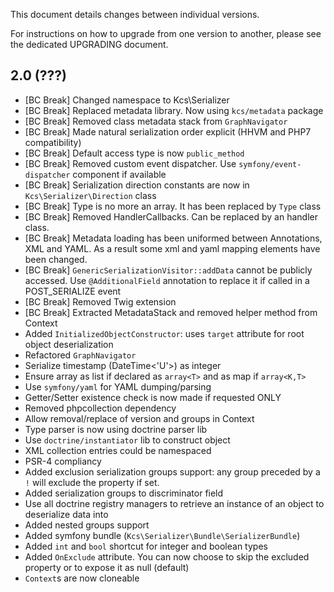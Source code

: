 This document details changes between individual versions.

For instructions on how to upgrade from one version to another, please see the dedicated UPGRADING document.

2.0 (???)
---------
- [BC Break] Changed namespace to Kcs\Serializer
- [BC Break] Replaced metadata library. Now using `kcs/metadata` package
- [BC Break] Removed class metadata stack from `GraphNavigator`
- [BC Break] Made natural serialization order explicit (HHVM and PHP7 compatibility)
- [BC Break] Default access type is now `public_method`
- [BC Break] Removed custom event dispatcher. Use `symfony/event-dispatcher` component if available
- [BC Break] Serialization direction constants are now in `Kcs\Serializer\Direction` class
- [BC Break] Type is no more an array. It has been replaced by `Type` class
- [BC Break] Removed HandlerCallbacks. Can be replaced by an handler class.
- [BC Break] Metadata loading has been uniformed between Annotations, XML and YAML. As a result
  some xml and yaml mapping elements have been changed.
- [BC Break] `GenericSerializationVisitor::addData` cannot be publicly accessed. Use
  `@AdditionalField` annotation to replace it if called in a POST_SERIALIZE event
- [BC Break] Removed Twig extension
- [BC Break] Extracted MetadataStack and removed helper method from Context
- Added `InitializedObjectConstructor`: uses `target` attribute for root object deserialization
- Refactored `GraphNavigator`
- Serialize timestamp (DateTime<'U'>) as integer
- Ensure array as list if declared as `array<T>` and as map if `array<K,T>`
- Use `symfony/yaml` for YAML dumping/parsing
- Getter/Setter existence check is now made if requested ONLY
- Removed phpcollection dependency
- Allow removal/replace of version and groups in Context
- Type parser is now using doctrine parser lib
- Use `doctrine/instantiator` lib to construct object
- XML collection entries could be namespaced
- PSR-4 compliancy
- Added exclusion serialization groups support: any group preceded by a `!`
  will exclude the property if set.
- Added serialization groups to discriminator field
- Use all doctrine registry managers to retrieve an instance of an object to
  deserialize data into
- Added nested groups support
- Added symfony bundle (`Kcs\Serializer\Bundle\SerializerBundle`)
- Added `int` and `bool` shortcut for integer and boolean types
- Added `OnExclude` attribute. You can now choose to skip the excluded property or to expose it as null (default)
- `Context`s are now cloneable
